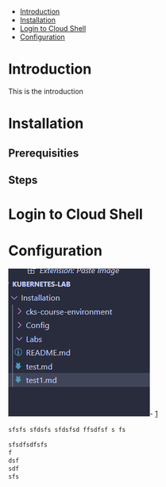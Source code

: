 

- [Introduction](#introduction)
- [Installation](#installation)
- [Login to Cloud Shell](#login-to-cloud-shell)
- [Configuration](#configuration)



#   Introduction

This is the introduction 

#   Installation


##   Prerequisities <!-- omit in toc -->

##   Steps  <!-- omit from toc -->
#  Login to Cloud Shell
#  Configuration



![screenshot](images/image.png)- [1](#1)

`sfsfs
sfdsfs
sfdsfsd
ffsdfsf
s
fs`

```
sfsdfsdfsfs
f
dsf
sdf
sfs
```